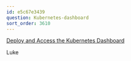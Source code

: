 ```yaml
---
id: e5c67e3439
question: Kubernetes-dashboard
sort_order: 3610
---
```


[Deploy and Access the Kubernetes Dashboard](https://kubernetes.io/docs/tasks/access-application-cluster/web-ui-dashboard/)

Luke

